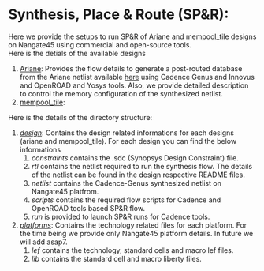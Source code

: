 # **Synthesis, Place \& Route (SP\&R):**
Here we provide the setups to run SP&R of Ariane and mempool_tile designs on Nangate45 using commercial and open-source tools.  
Here is the detials of the available designs
1. [Ariane](./designs/ariane/README.md): Provides the flow details to generate a post-routed database from the Ariane netlist available [here](https://github.com/lowRISC/ariane) using Cadence Genus and Innovus and OpenROAD and Yosys tools. Also, we provide detailed description to control the memory configuration of the synthesized netlist.  
2. [mempool_tile](./design/../designs/mempool_tile/README.md):
  
Here is the details of the directory structure:
1. [*design*](./designs/): Contains the design related informations for each designs (ariane and mempool_tile). For each design you can find the below informations
   1. *constraints* contains the .sdc (Synopsys Design Constraint) file.
   2. *rtl* contains the netlist required to run the synthesis flow. The details of the netlist can be found in the design respective README files.
   3. *netlist* contains the Cadence-Genus synthesized netlist on Nangate45 platfrom.
   4. *scripts* contains the required flow scripts for Cadence and OpenROAD tools based SP\&R flow.
   5. *run* is provided to launch SP\&R runs for Cadence tools.
2. [*platforms*](./platforms/): Contains the technology related files for each platform. For the time being we provide only Nangate45 platform details. In future we will add asap7.
   1. *lef* contains the technology, standard cells and macro lef files.
   2. *lib* contains the standard cell and macro liberty files.
